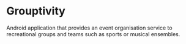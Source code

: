 # Grouptivity
Android application that provides an event organisation service to recreational groups and teams such as sports or musical ensembles.
